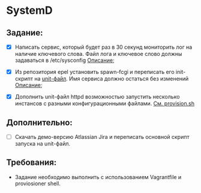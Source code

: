 # SystemD


## Задание:

- [x] Написать сервис, который будет раз в 30 секунд мониторить лог на наличие ключевого слова. Файл лога и ключевое слово должны задаваться в /etc/sysconfig [Описание](./task1/README.md);
- [x] Из репозитория epel установить spawn-fcgi и переписать его init-скрипт на [unit-файл](task2/spawn-fcgi.service). Имя сервиса должно остаться без изменений [Описание](./task2/README.md);
- [x] Дополнить unit-файл httpd возможностью запустить несколько инстансов с разными конфигурационными файлами. [См. provision.sh](provision.sh)



## Дополнительно:

- [ ] Скачать демо-версию Atlassian Jira и переписать основной скрипт запуска на unit-файл.

## Требования:

* Задание необходимо выполнить с использованием Vagrantfile и proviosioner shell.

